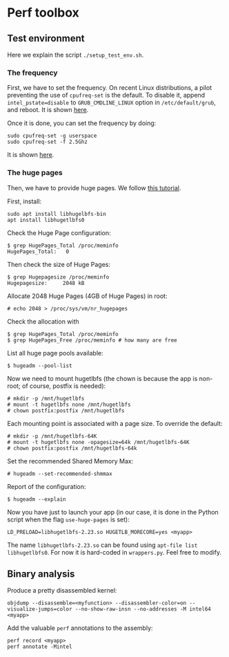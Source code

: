 # Perf toolbox

## Test environment

Here we explain the script ```./setup_test_env.sh```.

### The frequency

First, we have to set the frequency. On recent Linux distributions,
a pilot preventing the use of ```cpufreq-set``` is the default.
To disable it, append ```intel_pstate=disable``` to ```GRUB_CMDLINE_LINUX```
option in ```/etc/default/grub```, and reboot. It is shown
[here](https://stackoverflow.com/questions/23526671/how-to-solve-the-cpufreqset-errors).

Once it is done, you can set the frequency by doing:
```
sudo cpufreq-set -g userspace
sudo cpufreq-set -f 2.5Ghz
```
It is shown [here](https://www.thinkwiki.org/wiki/How_to_use_cpufrequtils).

### The huge pages

Then, we have to provide huge pages. We follow [this tutorial](https://paolozaino.wordpress.com/2016/10/02/how-to-force-any-linux-application-to-use-hugepages-without-modifying-the-source-code/).

First, install:
```
sudo apt install libhugelbfs-bin
apt install libhugetlbfs0
```

Check the Huge Page configuration:
```
$ grep HugePages_Total /proc/meminfo
HugePages_Total:   0
```

Then check the size of Huge Pages:
```
$ grep Hugepagesize /proc/meminfo
Hugepagesize:     2048 kB
```

Allocate 2048 Huge Pages (4GB of Huge Pages) in root:
```
# echo 2048 > /proc/sys/vm/nr_hugepages
```

Check the allocation with
```
$ grep HugePages_Total /proc/meminfo
$ grep HugePages_Free /proc/meminfo # how many are free
```

List all huge page pools available:
```
$ hugeadm --pool-list
```

Now we need to mount hugetlbfs (the chown is because the app is non-root;
of course, postfix is needed):
```
# mkdir -p /mnt/hugetlbfs
# mount -t hugetlbfs none /mnt/hugetlbfs
# chown postfix:postfix /mnt/hugetlbfs
```

Each mounting point is associated with a page size. To override the default:
```
# mkdir -p /mnt/hugetlbfs-64K
# mount -t hugetlbfs none -opagesize=64k /mnt/hugetlbfs-64K
# chown postfix:postfix /mnt/hugetlbfs-64k
```

Set the recommended Shared Memory Max:
```
# hugeadm --set-recommended-shmmax
```

Report of the configuration:
```
$ hugeadm --explain
```

Now you have just to launch your app (in our case, it is done in the
Python script when the flag ```use-huge-pages``` is set):
```
LD_PRELOAD=libhugetlbfs-2.23.so HUGETLB_MORECORE=yes <myapp>
```
The name ```libhugetlbfs-2.23.so``` can be found using
```apt-file list libhugetlbfs0```. For now it is hard-coded in 
```wrappers.py```. Feel free to modify.

## Binary analysis

Produce a pretty disassembled kernel:
```
objdump --disassemble=<myfunction> --disassembler-color=on --visualize-jumps=color --no-show-raw-insn --no-addresses -M intel64 <myapp>
```

Add the valuable ```perf``` annotations to the assembly:
```
perf record <myapp>
perf annotate -Mintel
```
